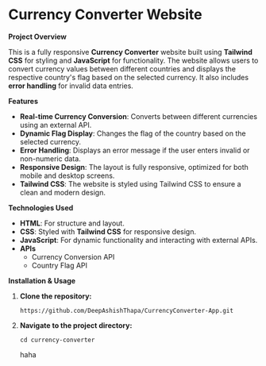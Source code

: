  <h1>Currency Converter Website</h1>

  <p><strong>Project Overview</strong></p>
  <p>
    This is a fully responsive <strong>Currency Converter</strong> website built using <strong>Tailwind CSS</strong> for styling and <strong>JavaScript</strong> for functionality. 
    The website allows users to convert currency values between different countries and displays the respective country's flag based on the selected currency. 
    It also includes <strong>error handling</strong> for invalid data entries.
  </p>

  <p><strong>Features</strong></p>
  <ul>
    <li><strong>Real-time Currency Conversion</strong>: Converts between different currencies using an external API.</li>
    <li><strong>Dynamic Flag Display</strong>: Changes the flag of the country based on the selected currency.</li>
    <li><strong>Error Handling</strong>: Displays an error message if the user enters invalid or non-numeric data.</li>
    <li><strong>Responsive Design</strong>: The layout is fully responsive, optimized for both mobile and desktop screens.</li>
    <li><strong>Tailwind CSS</strong>: The website is styled using Tailwind CSS to ensure a clean and modern design.</li>
  </ul>
  
  <p><strong>Technologies Used</strong></p>
  <ul>
    <li><strong>HTML</strong>: For structure and layout.</li>
    <li><strong>CSS</strong>: Styled with <strong>Tailwind CSS</strong> for responsive design.</li>
    <li><strong>JavaScript</strong>: For dynamic functionality and interacting with external APIs.</li>
    <li><strong>APIs</strong>
     <ul>
        <li>Currency Conversion API</li>
        <li>Country Flag API</li>
      </ul>
    </li>
  </ul>

   <p><strong>Installation & Usage</strong></p>
  <ol>
    <li><strong>Clone the repository:</strong>
      <pre><code>https://github.com/DeepAshishThapa/CurrencyConverter-App.git</code></pre>
    </li>

   <li><strong>Navigate to the project directory:</strong>
      <pre><code>cd currency-converter</code></pre>
    </li>
    haha